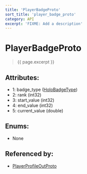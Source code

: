 ```yaml
---
title: 'PlayerBadgeProto'
sort_title: 'player_badge_proto'
category: API
excerpt: 'FIXME: Add a description'
---
```


[comment]: <> (THIS PART IS GENERATED - AKA DON'T EDIT THIS PART MANUALLY)

# PlayerBadgeProto

> {{ page.excerpt }}

## Attributes:

- 1: badge_type ([HoloBadgeType](../../enums/HoloBadgeType/))
- 2: rank (int32)
- 3: start_value (int32)
- 4: end_value (int32)
- 5: current_value (double)

## Enums:

- None

## Referenced by:

- [PlayerProfileOutProto](../PlayerProfileOutProto/)

[comment]: <> (YOU CAN EDIT AFTER THIS)
